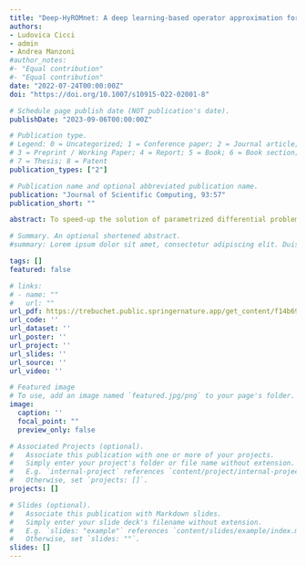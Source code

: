 ```yaml
---
title: "Deep-HyROMnet: A deep learning-based operator approximation for hyper-reduction of nonlinear parametrized PDEs"
authors:
- Ludovica Cicci
- admin
- Andrea Manzoni
#author_notes:
#- "Equal contribution"
#- "Equal contribution"
date: "2022-07-24T00:00:00Z"
doi: "https://doi.org/10.1007/s10915-022-02001-8"

# Schedule page publish date (NOT publication's date).
publishDate: "2023-09-06T00:00:00Z"

# Publication type.
# Legend: 0 = Uncategorized; 1 = Conference paper; 2 = Journal article;
# 3 = Preprint / Working Paper; 4 = Report; 5 = Book; 6 = Book section;
# 7 = Thesis; 8 = Patent
publication_types: ["2"]

# Publication name and optional abbreviated publication name.
publication: "Journal of Scientific Computing, 93:57"
publication_short: ""

abstract: To speed-up the solution of parametrized differential problems, reduced order models (ROMs) have been developed over the years, including projection-based ROMs such as the reduced- basis (RB) method, deep learning-based ROMs, as well as surrogate models obtained through machine learning techniques. Thanks to its physics-based structure, ensured by the use of a Galerkin projection of the full order model (FOM) onto a linear low-dimensional subspace, the Galerkin-RB method yields approximations that fulfill the differential problem at hand. However, to make the assembling of the ROM independent of the FOM dimension, intru- sive and expensive hyper-reduction techniques, such as the discrete empirical interpolation method (DEIM), are usually required, thus making this strategy less feasible for problems characterized by (high-order polynomial or nonpolynomial) nonlinearities. To overcome this bottleneck, we propose a novel strategy for learning nonlinear ROM operators using deep neu- ral networks (DNNs). The resulting hyper-reduced order model enhanced by DNNs, to which we refer to as Deep-HyROMnet, is then a physics-based model, still relying on the RB method approach, however employing a DNN architecture to approximate reduced residual vectors and Jacobian matrices once a Galerkin projection has been performed. Numerical results dealing with fast simulations in nonlinear structural mechanics show that Deep-HyROMnets are orders of magnitude faster than POD-Galerkin-DEIM ROMs, still ensuring the same level of accuracy.

# Summary. An optional shortened abstract.
#summary: Lorem ipsum dolor sit amet, consectetur adipiscing elit. Duis posuere tellus ac convallis placerat. Proin tincidunt magna sed ex sollicitudin condimentum.

tags: []
featured: false

# links:
# - name: ""
#   url: ""
url_pdf: https://trebuchet.public.springernature.app/get_content/f14b69f8-5b2e-48e4-ad19-e75bc81fb155
url_code: ''
url_dataset: ''
url_poster: ''
url_project: ''
url_slides: ''
url_source: ''
url_video: ''

# Featured image
# To use, add an image named `featured.jpg/png` to your page's folder. 
image:
  caption: ''
  focal_point: ""
  preview_only: false

# Associated Projects (optional).
#   Associate this publication with one or more of your projects.
#   Simply enter your project's folder or file name without extension.
#   E.g. `internal-project` references `content/project/internal-project/index.md`.
#   Otherwise, set `projects: []`.
projects: []

# Slides (optional).
#   Associate this publication with Markdown slides.
#   Simply enter your slide deck's filename without extension.
#   E.g. `slides: "example"` references `content/slides/example/index.md`.
#   Otherwise, set `slides: ""`.
slides: []
---
```

